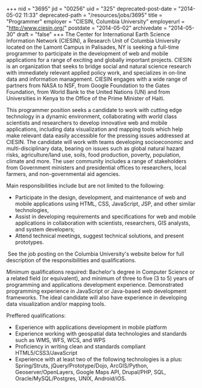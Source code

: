 +++
nid = "3695"
jid = "00256"
uid = "325"
deprecated-post-date = "2014-05-02 11:33"
deprecated-path = "/resources/jobs/3695"
title = "Programmer"
employer = "CIESIN, Columbia University"
employerurl = "http://www.ciesin.org/"
postdate = "2014-05-02"
archivedate = "2014-05-30"
draft = "false"
+++
The Center for International Earth Science Information Network (CIESIN),
a Research Unit of Columbia University located on the Lamont Campus in
Palisades, NY is seeking a full-time programmer to participate in the
development of web and mobile applications for a range of exciting and
globally important projects. CIESIN is an organization that seeks to
bridge social and natural science research with immediately relevant
applied policy work, and specializes in on-line data and information
management. CIESIN engages with a wide range of partners from NASA to
NSF, from Google Foundation to the Gates Foundation, from World Bank to
the United Nations (UN) and from Universities in Kenya to the Office of
the Prime Minister of Haiti.

This programmer position seeks a candidate to work with cutting edge
technology in a dynamic environment, collaborating with world class
scientists and researchers to develop innovative web and mobile
applications, including data visualization and mapping tools which help
make relevant data easily accessible for the pressing issues addressed
at CIESIN. The candidate will work with teams developing socioeconomic
and multi-disciplinary data, bearing on issues such as global natural
hazard risks, agriculture/land use, soils, food production, poverty,
population, climate and more. The user community includes a range of
stakeholders from Government ministers and presidential offices to
researchers, local farmers, and non-governmental aid agencies.

Main responsibilities include but are not limited to the following:

-   Participate in the design, development, and maintenance of web and
    mobile applications using HTML, CSS, JavaScript, JSP, and other
    similar technologies,
-   Assist in developing requirements and specifications for web and
    mobile applications in collaboration with scientists, researchers,
    GIS analysts, and system developers;
-   Attend technical meetings, suggest technical solutions, and present
    prototypes.


 See the job posting on the Columbia University's website below
for full description of the responsibilities and qualifications.

  
Minimum qualifications required: Bachelor's degree in Computer Science
or a related field (or equivalent), and minimum of three to five (3 to
5) years of programming and applications development experience.
Demonstrated programming experience in JavaScript or Java-based web
development frameworks. The ideal candidate will also have experience in
developing data visualization and/or mapping tools.

Preffered qualifications:

-   Experience with applications development in mobile platform
-   Experience working with geospatial data technologies and standards
    such as WMS, WFS, WCS, and WPS
-   Proficiency in writing clean and standards compliant
    HTML5/CSS3/JavaScript
-   Experience with at least two of the following technologies is a
    plus: Spring/Struts, jQuery/Prototype/Dojo, ArcGIS/Python,
    Geoserver/OpenLayers, Google Maps API, Drupal/PHP, SQL,
    Oracle/MySQL/Postgres, UNIX, Android/iOS. 
